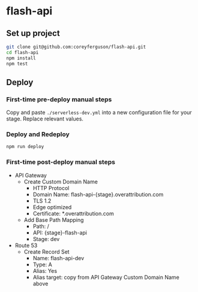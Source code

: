 
# flash-api

## Set up project

```bash
git clone git@github.com:coreyferguson/flash-api.git
cd flash-api
npm install
npm test
```

## Deploy

### First-time pre-deploy manual steps

Copy and paste `./serverless-dev.yml` into a new configuration file for your stage. Replace relevant values.

### Deploy and Redeploy

```bash
npm run deploy
```

### First-time post-deploy manual steps

- API Gateway
    - Create Custom Domain Name
        - HTTP Protocol
        - Domain Name: flash-api-{stage}.overattribution.com
        - TLS 1.2
        - Edge optimized
        - Certificate: *.overattribution.com
    - Add Base Path Mapping
        - Path: /
        - API: {stage}-flash-api
        - Stage: dev
- Route 53
    - Create Record Set
        - Name: flash-api-dev
        - Type: A
        - Alias: Yes
        - Alias target: copy from API Gateway Custom Domain Name above
